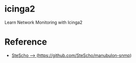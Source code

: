 # icinga2
Learn Network Monitoring with Icinga2

# Reference
- [SteScho --> ](https://github.com/SteScho/manubulon-snmp)(https://github.com/SteScho/manubulon-snmp)